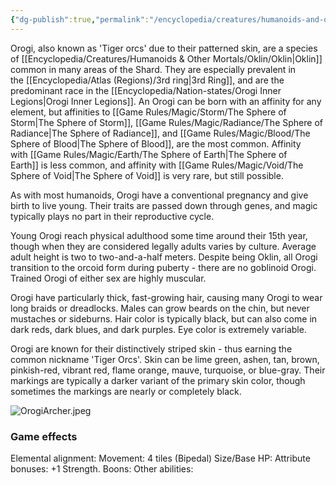 ```yaml
---
{"dg-publish":true,"permalink":"/encyclopedia/creatures/humanoids-and-other-mortals/oklin/orogi/","tags":["incomplete"]}
---
```


Orogi, also known as 'Tiger orcs' due to their patterned skin, are a species of [[Encyclopedia/Creatures/Humanoids & Other Mortals/Oklin/Oklin\|Oklin]] common in many areas of the Shard. They are especially prevalent in the [[Encyclopedia/Atlas (Regions)/3rd ring\|3rd Ring]], and are the predominant race in the [[Encyclopedia/Nation-states/Orogi Inner Legions\|Orogi Inner Legions]]. An Orogi can be born with an affinity for any element, but affinities to [[Game Rules/Magic/Storm/The Sphere of Storm\|The Sphere of Storm]], [[Game Rules/Magic/Radiance/The Sphere of Radiance\|The Sphere of Radiance]], and [[Game Rules/Magic/Blood/The Sphere of Blood\|The Sphere of Blood]], are the most common. Affinity with [[Game Rules/Magic/Earth/The Sphere of Earth\|The Sphere of Earth]] is less common, and affinity with [[Game Rules/Magic/Void/The Sphere of Void\|The Sphere of Void]] is very rare, but still possible.

As with most humanoids, Orogi have a conventional pregnancy and give birth to live young. Their traits are passed down through genes, and magic typically plays no part in their reproductive cycle.

Young Orogi reach physical adulthood some time around their 15th year, though when they are considered legally adults varies by culture. Average adult height is two to two-and-a-half meters. Despite being Oklin, all Orogi transition to the orcoid form during puberty - there are no goblinoid Orogi. Trained Orogi of either sex are highly muscular.

Orogi have particularly thick, fast-growing hair, causing many Orogi to wear long braids or dreadlocks. Males can grow beards on the chin, but never mustaches or sideburns. Hair color is typically black, but can also come in dark reds, dark blues, and dark purples. Eye color is extremely variable.

Orogi are known for their distinctively striped skin - thus earning the common nickname 'Tiger Orcs'. Skin can be lime green, ashen, tan, brown, pinkish-red, vibrant red, flame orange, mauve, turquoise, or blue-gray. Their markings are typically a darker variant of the primary skin color, though sometimes the markings are nearly or completely black.

![OrogiArcher.jpeg](/img/user/Images/OrogiArcher.jpeg)

### Game effects
Elemental alignment: 
Movement: 4 tiles (Bipedal)
Size/Base HP: 
Attribute bonuses: +1 Strength.
Boons:
Other abilities: